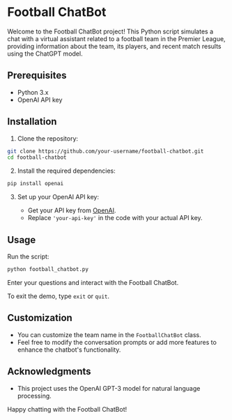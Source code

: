 # Football ChatBot

Welcome to the Football ChatBot project! This Python script simulates a chat with a virtual assistant related to a football team in the Premier League, providing information about the team, its players, and recent match results using the ChatGPT model.

## Prerequisites

- Python 3.x
- OpenAI API key

## Installation

1. Clone the repository:

```bash
git clone https://github.com/your-username/football-chatbot.git
cd football-chatbot
```

2. Install the required dependencies:

```bash
pip install openai
```

3. Set up your OpenAI API key:

   - Get your API key from [OpenAI](https://beta.openai.com/signup/).
   - Replace `'your-api-key'` in the code with your actual API key.

## Usage

Run the script:

```bash
python football_chatbot.py
```

Enter your questions and interact with the Football ChatBot.

To exit the demo, type `exit` or `quit`.

## Customization

- You can customize the team name in the `FootballChatBot` class.
- Feel free to modify the conversation prompts or add more features to enhance the chatbot's functionality.

## Acknowledgments

- This project uses the OpenAI GPT-3 model for natural language processing.

Happy chatting with the Football ChatBot!
```

